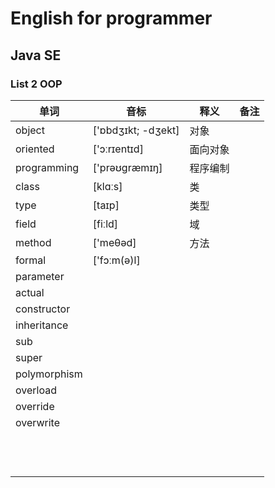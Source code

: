 # English for programmer
## Java SE 
### List 2 OOP

|单词|音标|释义|备注|
|---|---|---|---|
|object|['ɒbdʒɪkt; -dʒekt]|对象||
|oriented|['ɔːrɪentɪd]|面向对象||
|programming|['prəʊɡræmɪŋ]|程序编制||
|class|[klɑːs]|类||
|type|[taɪp]|类型||
|field|[fiːld]|域||
|method|['meθəd]|方法||
|formal|['fɔːm(ə)l]|||
|parameter||||
|actual||||
|constructor||||
|inheritance||||
|sub||||
|super||||
|polymorphism||||
|overload||||
|override||||
|overwrite||||
|||||
|||||
|||||
|||||
|||||
|||||
|||||
|||||
|||||
|||||
|||||
|||||

